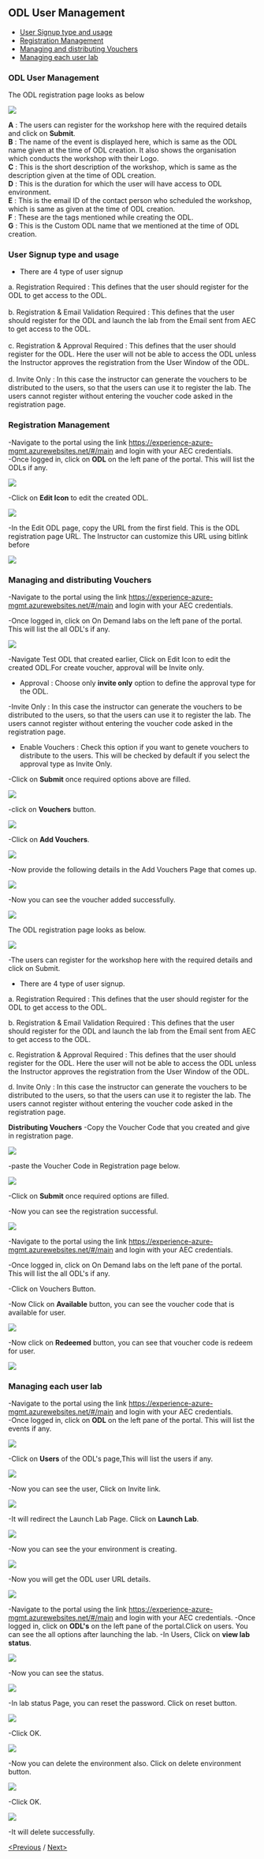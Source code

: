 ## ODL User Management
 * [User Signup type and usage](#user-signup-type-and-usage)
 * [Registration Management](#registration-management)
 * [Managing and distributing Vouchers](#managing-and-distributing-vouchers)
 * [Managing each user lab](#managing-each-user-lab)

### ODL User Management

 The ODL registration page looks as below  

<img src="https://raw.githubusercontent.com/Suraj2093/Azure-Experience-Centre/master/Images/ODL_reg.png"/>

**A** : The users can register for the workshop here with the required details and click on **Submit**.  
**B** : The name of the event is displayed here, which is same as the ODL name given at the time of ODL creation. It also shows the organisation which conducts the workshop with their Logo.  
**C** : This is the short description of the workshop, which is same as the description given at the time of ODL creation.  
**D** : This is the duration for which the user will have access to ODL environment.  
**E** : This is the email ID of the contact person who scheduled the workshop, which is same as given at the time of ODL creation.  
**F** : These are the tags mentioned while creating the ODL.  
**G** : This is the Custom ODL name that we mentioned at the time of ODL creation.  

### User Signup type and usage
- There are 4 type of user signup

a.	Registration Required : This defines that the user should register for the ODL to get access to the ODL.  
<br>b.	Registration & Email Validation Required : This defines that the user should register for the ODL and launch the lab from the Email sent from AEC to get access to the ODL.  
<br>c.	Registration & Approval Required : This defines that the user should register for the ODL. Here the user will not be able to access the ODL unless the Instructor approves the registration from the User Window of the ODL.  
<br>d.	Invite Only : In this case the instructor can generate the vouchers to be distributed to the users, so that the users can use it to register the lab. The users cannot register without entering the voucher code asked in the registration page.  

### Registration Management

-Navigate to the portal using the link https://experience-azure-mgmt.azurewebsites.net/#/main and login with your AEC credentials.  
-Once logged in, click on **ODL** on the left pane of the portal. This will list the ODLs if any.
   
 <img src="https://raw.githubusercontent.com/Suraj2093/Azure-Experience-Centre/master/Images/ODL_click.png"/> 
  
-Click on **Edit Icon** to edit the created ODL.  

<img src="https://raw.githubusercontent.com/Suraj2093/Azure-Experience-Centre/master/Images/Edit_ODL.png"/>

-In the Edit ODL page, copy the URL from the first field. This is the ODL registration page URL. The Instructor can customize this URL using bitlink before 

<img src="https://raw.githubusercontent.com/Suraj2093/Azure-Experience-Centre/master/Images/ODL_URL.png"/>

### Managing and distributing Vouchers

-Navigate to the portal using the link https://experience-azure-mgmt.azurewebsites.net/#/main and login with your AEC credentials.

-Once logged in, click on On Demand labs on the left pane of the portal. This will list the all ODL's if any.

<kbd><img src="https://raw.githubusercontent.com/Suraj2093/Azure-Experience-Centre/master/Images/Vouchers_odl.png"/></kbd>

-Navigate Test ODL that created earlier, Click on Edit Icon to edit the created ODL.For create voucher, approval will be Invite only.
* Approval : Choose only **invite only** option to define the approval type for the ODL.

-Invite Only : In this case the instructor can generate the vouchers to be distributed to the users, so that the users can use it to register the lab. The users cannot register without entering the voucher code asked in the registration page.

* Enable Vouchers : Check this option if you want to genete vouchers to distribute to the users. This will be checked by default if you select the approval type as Invite Only.

-Click on **Submit** once required options above are filled.

<kbd><img src="https://raw.githubusercontent.com/Suraj2093/Azure-Experience-Centre/master/Images/Click_EnableVoucher.png"/></kbd>

-click on **Vouchers** button.

<kbd><img src="https://raw.githubusercontent.com/Suraj2093/Azure-Experience-Centre/master/Images/Click_VoucherButton.png"/></kbd>

-Click on **Add Vouchers**.

<kbd><img src="https://raw.githubusercontent.com/Suraj2093/Azure-Experience-Centre/master/Images/Click_AddVouchers.png"/></kbd>

-Now provide the following details in the Add Vouchers Page that comes up.

<kbd><img src="https://raw.githubusercontent.com/Suraj2093/Azure-Experience-Centre/master/Images/Click_Submit.png"/></kbd>

-Now you can see the voucher added successfully.

<kbd><img src="https://raw.githubusercontent.com/Suraj2093/Azure-Experience-Centre/master/Images/Vouchers_addedSuccessfully.png"/></kbd>

The ODL registration page looks as below.

<kbd><img src="https://raw.githubusercontent.com/Suraj2093/Azure-Experience-Centre/master/Images/Registration_Page.png"/></kbd>

-The users can register for the workshop here with the required details and click on Submit.

* There are 4 type of user signup.

a. Registration Required : This defines that the user should register for the ODL to get access to the ODL.

b. Registration & Email Validation Required : This defines that the user should register for the ODL and launch the lab from the Email sent from AEC to get access to the ODL.

c. Registration & Approval Required : This defines that the user should register for the ODL. Here the user will not be able to access the ODL unless the Instructor approves the registration from the User Window of the ODL.

d. Invite Only : In this case the instructor can generate the vouchers to be distributed to the users, so that the users can use it to register the lab. The users cannot register without entering the voucher code asked in the registration page.

**Distributing Vouchers**
-Copy the Voucher Code that you created and give in registration page.

<kbd><img src="https://raw.githubusercontent.com/Suraj2093/Azure-Experience-Centre/master/Images/Copy_VoucherCode.png"/></kbd>

-paste the Voucher Code in Registration page below.

<kbd><img src="https://raw.githubusercontent.com/Suraj2093/Azure-Experience-Centre/master/Images/Registration_Add%20details.png"/></kbd>

-Click on **Submit** once required options are filled.

-Now you can see the registration successful.

<kbd><img src="https://raw.githubusercontent.com/Suraj2093/Azure-Experience-Centre/master/Images/Registration_Successfull.png"/></kbd>

-Navigate to the portal using the link https://experience-azure-mgmt.azurewebsites.net/#/main and login with your AEC credentials.

-Once logged in, click on On Demand labs on the left pane of the portal. This will list the all ODL's if any.

-Click on Vouchers Button.

-Now Click on **Available** button, you can see the voucher code that is available for user.

<kbd><img src="https://raw.githubusercontent.com/Suraj2093/Azure-Experience-Centre/master/Images/Click_Available.png"/></kbd>

-Now click on **Redeemed** button, you can see that voucher code is redeem for user.

<kbd><img src="https://raw.githubusercontent.com/Suraj2093/Azure-Experience-Centre/master/Images/Click_Redeemed.png"/></kbd>

### Managing each user lab
-Navigate to the portal using the link https://experience-azure-mgmt.azurewebsites.net/#/main and login with your AEC credentials.  
-Once logged in, click on **ODL** on the left pane of the portal. This will list the events if any.  

<kbd><img src="https://raw.githubusercontent.com/Suraj2093/Azure-Experience-Centre/master/Images/ODL_click.png"/></kbd>

-Click on **Users** of the ODL's page,This will list the users if any.

<kbd><img src="https://raw.githubusercontent.com/Suraj2093/Azure-Experience-Centre/master/Images/odl_users.png"/></kbd>

-Now you can see the user, Click on Invite link.

<kbd><img src="https://raw.githubusercontent.com/Suraj2093/Azure-Experience-Centre/master/Images/odl_sent_Invite.png"/></kbd>

-It will redirect the Launch Lab Page. Click on **Launch Lab**.

<kbd><img src="https://raw.githubusercontent.com/Suraj2093/Azure-Experience-Centre/master/Images/odl_launch_lab.png"/></kbd>

-Now you can see the your environment is creating.

<kbd><img src="https://raw.githubusercontent.com/Suraj2093/Azure-Experience-Centre/master/Images/odl_environment.png"/></kbd>

-Now you will get the ODL user URL details.

<kbd><img src="https://raw.githubusercontent.com/Suraj2093/Azure-Experience-Centre/master/Images/odl_userURL.png"/></kbd>

-Navigate to the portal using the link https://experience-azure-mgmt.azurewebsites.net/#/main and login with your AEC credentials. 
-Once logged in, click on **ODL's** on the left pane of the portal.Click on users. You can see the all options after launching the lab.
-In Users, Click on **view lab status**.

<kbd><img src="https://raw.githubusercontent.com/Suraj2093/Azure-Experience-Centre/master/Images/odl_viewlabStatus.png"/></kbd>

-Now you can see the status.

<kbd><img src="https://raw.githubusercontent.com/Suraj2093/Azure-Experience-Centre/master/Images/odl_lab_viewstatus.png"/></kbd>

-In lab status Page, you can reset the password. Click on reset button.

<kbd><img src="https://raw.githubusercontent.com/Suraj2093/Azure-Experience-Centre/master/Images/odl_reset_labpwd.png"/></kbd>

-Click OK.

<kbd><img src="https://raw.githubusercontent.com/Suraj2093/Azure-Experience-Centre/master/Images/odl_passwd.png"/></kbd>

-Now you can delete the environment also. Click on delete environment button.

<kbd><img src="https://raw.githubusercontent.com/Suraj2093/Azure-Experience-Centre/master/Images/odl_delete_environment.png"/></kbd>

-Click OK.

<kbd><img src="https://raw.githubusercontent.com/Suraj2093/Azure-Experience-Centre/master/Images/odl_click_ok.png"/></kbd>

-It will delete successfully.

[<Previous](https://github.com/Suraj2093/Azure-Experience-Centre/blob/master/docs/Creating-and-Managing-ODL%E2%80%99s.md) /
[Next>](https://github.com/Suraj2093/Azure-Experience-Centre/blob/master/docs/Report.md)
